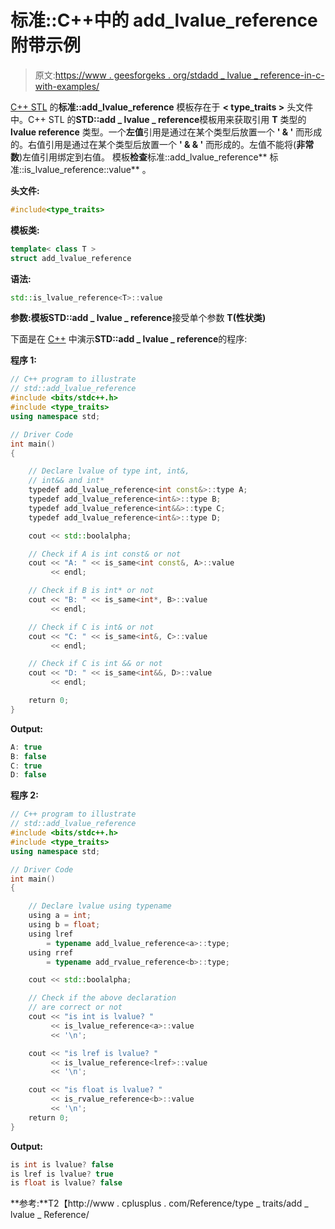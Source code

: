 # 标准::C++中的 add_lvalue_reference 附带示例

> 原文:[https://www . geesforgeks . org/stdadd _ lvalue _ reference-in-c-with-examples/](https://www.geeksforgeeks.org/stdadd_lvalue_reference-in-c-with-examples/)

[C++ STL](https://www.geeksforgeeks.org/the-c-standard-template-library-stl/) 的**标准::add_lvalue_reference** 模板存在于 **< type_traits >** 头文件中。C++ STL 的**STD::add _ lvalue _ reference**模板用来获取引用 **T** 类型的 **lvalue reference** 类型。一个**左值**引用是通过在某个类型后放置一个 **' & '** 而形成的。右值引用是通过在某个类型后放置一个 **' & & '** 而形成的。左值不能将(**非常数**)左值引用绑定到右值。
模板**检查**标准::add_lvalue_reference** 标准::is_lvalue_reference::value** 。

**头文件:**

```cpp
#include<type_traits>

```

**模板类:**

```cpp
template< class T >
struct add_lvalue_reference

```

**语法:**

```cpp
std::is_lvalue_reference<T>::value

```

**参数:**模板**STD::add _ lvalue _ reference**接受单个参数 **T(性状类)**

下面是在 [C++](https://www.geeksforgeeks.org/c-plus-plus/) 中演示**STD::add _ lvalue _ reference**的程序:

**程序 1:**

```cpp
// C++ program to illustrate
// std::add_lvalue_reference
#include <bits/stdc++.h>
#include <type_traits>
using namespace std;

// Driver Code
int main()
{

    // Declare lvalue of type int, int&,
    // int&& and int*
    typedef add_lvalue_reference<int const&>::type A;
    typedef add_lvalue_reference<int&>::type B;
    typedef add_lvalue_reference<int&&>::type C;
    typedef add_lvalue_reference<int&>::type D;

    cout << std::boolalpha;

    // Check if A is int const& or not
    cout << "A: " << is_same<int const&, A>::value
         << endl;

    // Check if B is int* or not
    cout << "B: " << is_same<int*, B>::value
         << endl;

    // Check if C is int& or not
    cout << "C: " << is_same<int&, C>::value
         << endl;

    // Check if C is int && or not
    cout << "D: " << is_same<int&&, D>::value
         << endl;

    return 0;
}
```

**Output:**

```cpp
A: true
B: false
C: true
D: false

```

**程序 2:**

```cpp
// C++ program to illustrate
// std::add_lvalue_reference
#include <bits/stdc++.h>
#include <type_traits>
using namespace std;

// Driver Code
int main()
{

    // Declare lvalue using typename
    using a = int;
    using b = float;
    using lref
        = typename add_lvalue_reference<a>::type;
    using rref
        = typename add_rvalue_reference<b>::type;

    cout << std::boolalpha;

    // Check if the above declaration
    // are correct or not
    cout << "is int is lvalue? "
         << is_lvalue_reference<a>::value
         << '\n';

    cout << "is lref is lvalue? "
         << is_lvalue_reference<lref>::value
         << '\n';

    cout << "is float is lvalue? "
         << is_rvalue_reference<b>::value
         << '\n';
    return 0;
}
```

**Output:**

```cpp
is int is lvalue? false
is lref is lvalue? true
is float is lvalue? false

```

**参考:**T2【http://www . cplusplus . com/Reference/type _ traits/add _ lvalue _ Reference/